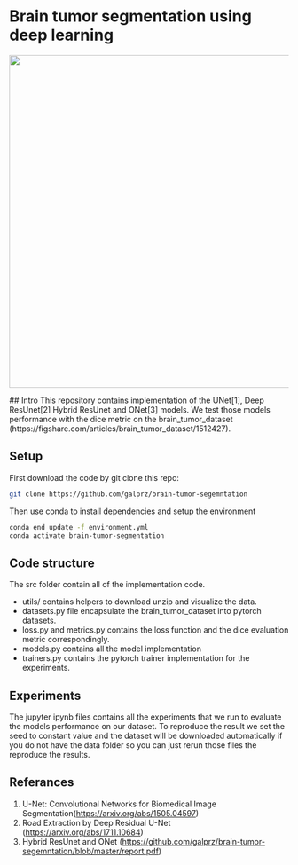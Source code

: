 # Brain tumor segmentation using deep learning
<p align="center">
  <img src="https://raw.githubusercontent.com/galprz/brain-tumor-segemntation/master/images/segmentations.jpg" width="600"/>
</p>
## Intro
This repository contains implementation of the UNet[1], Deep ResUnet[2] Hybrid ResUnet and ONet[3] models.
We test those models performance with the dice metric on the brain_tumor_dataset (https://figshare.com/articles/brain_tumor_dataset/1512427).

## Setup
First download the code by git clone this repo:
```bash
git clone https://github.com/galprz/brain-tumor-segemntation
```
Then use conda to install dependencies and setup the environment 
```bash
conda end update -f environment.yml
conda activate brain-tumor-segmentation
```
## Code structure
The src folder contain all of the implementation code.
+ utils/ contains helpers to download unzip and visualize the data.
+ datasets.py file encapsulate the brain_tumor_dataset into pytorch datasets.
+ loss.py and metrics.py contains the loss function and the dice evaluation metric correspondingly.
+ models.py contains all the model implementation
+ trainers.py contains the pytorch trainer implementation for the experiments.

## Experiments
The jupyter ipynb files contains all the experiments that we run to evaluate the models performance on our dataset.
To reproduce the result we set the seed to constant value and the dataset will be downloaded automatically if you 
do not have the data folder so you can just rerun those files the reproduce the results.
## Referances
1. U-Net: Convolutional Networks for Biomedical Image Segmentation(https://arxiv.org/abs/1505.04597)
2. Road Extraction by Deep Residual U-Net (https://arxiv.org/abs/1711.10684)
3. Hybrid ResUnet and ONet (https://github.com/galprz/brain-tumor-segemntation/blob/master/report.pdf)